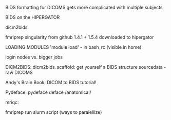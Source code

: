 BIDS formatting for DICOMS gets more complicated with multiple subjects

BIDS on the HIPERGATOR

dicm2bids

fmriprep singularity from github
  1.4.1 + 1.5.4 downloaded to hipergator

LOADING MODULES
  'module load' - in bash_rc (visible in home)


login nodes vs. bigger jobs

DICM2BIDS:
  dicm2bids_scaffold: get yourself a BIDS structure
  sourcedata - raw DICOMS


Andy's Brain Book: DICOM to BIDS tutorial!

Pydeface:
  pydeface deface /anatomical/

mriqc:


fmriprep run slurm script
(ways to paralellize)
